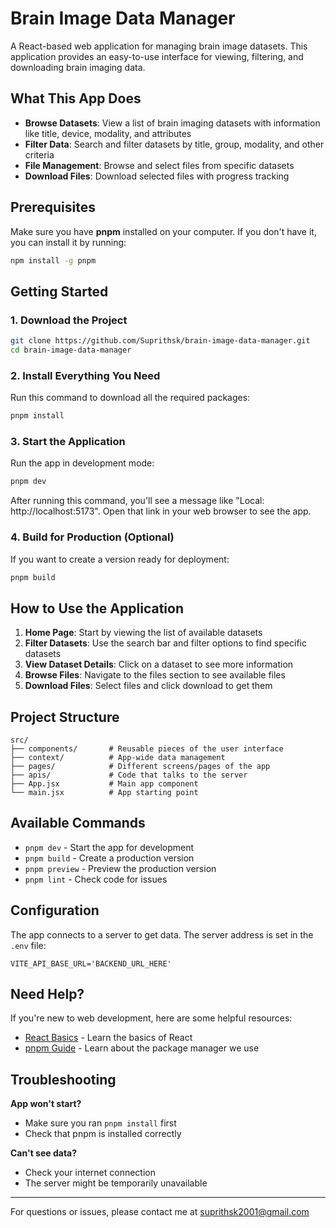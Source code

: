 # Brain Image Data Manager

A React-based web application for managing brain image datasets. This application provides an easy-to-use interface for viewing, filtering, and downloading brain imaging data.

## What This App Does

- **Browse Datasets**: View a list of brain imaging datasets with information like title, device, modality, and attributes
- **Filter Data**: Search and filter datasets by title, group, modality, and other criteria
- **File Management**: Browse and select files from specific datasets
- **Download Files**: Download selected files with progress tracking

## Prerequisites

Make sure you have **pnpm** installed on your computer. If you don't have it, you can install it by running:
```bash
npm install -g pnpm
```

## Getting Started

### 1. Download the Project
```bash
git clone https://github.com/Suprithsk/brain-image-data-manager.git
cd brain-image-data-manager
```

### 2. Install Everything You Need
Run this command to download all the required packages:
```bash
pnpm install
```

### 3. Start the Application
Run the app in development mode:
```bash
pnpm dev
```
After running this command, you'll see a message like "Local: http://localhost:5173". Open that link in your web browser to see the app.

### 4. Build for Production (Optional)
If you want to create a version ready for deployment:
```bash
pnpm build
```

## How to Use the Application

1. **Home Page**: Start by viewing the list of available datasets
2. **Filter Datasets**: Use the search bar and filter options to find specific datasets
3. **View Dataset Details**: Click on a dataset to see more information
4. **Browse Files**: Navigate to the files section to see available files
5. **Download Files**: Select files and click download to get them

## Project Structure

```
src/
├── components/       # Reusable pieces of the user interface
├── context/          # App-wide data management
├── pages/            # Different screens/pages of the app
├── apis/             # Code that talks to the server
├── App.jsx           # Main app component
└── main.jsx          # App starting point
```

## Available Commands

- `pnpm dev` - Start the app for development
- `pnpm build` - Create a production version
- `pnpm preview` - Preview the production version
- `pnpm lint` - Check code for issues

## Configuration

The app connects to a server to get data. The server address is set in the `.env` file:
```
VITE_API_BASE_URL='BACKEND_URL_HERE'
```

## Need Help?

If you're new to web development, here are some helpful resources:
- [React Basics](https://reactjs.org/tutorial/tutorial.html) - Learn the basics of React
- [pnpm Guide](https://pnpm.io/motivation) - Learn about the package manager we use

## Troubleshooting

**App won't start?**
- Make sure you ran `pnpm install` first
- Check that pnpm is installed correctly

**Can't see data?**
- Check your internet connection
- The server might be temporarily unavailable

---

For questions or issues, please contact me at [suprithsk2001@gmail.com](mailto:suprithsk2001@gmail.com)
